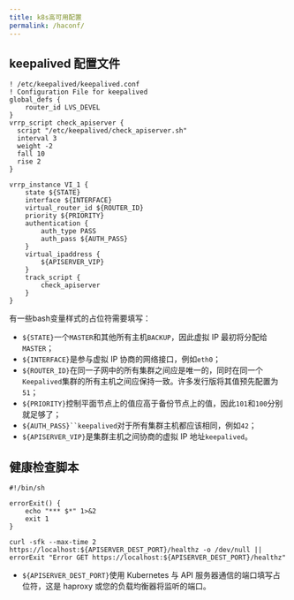 ```yaml
---
title: k8s高可用配置
permalink: /haconf/
---
```


## keepalived 配置文件
```
! /etc/keepalived/keepalived.conf
! Configuration File for keepalived
global_defs {
    router_id LVS_DEVEL
}
vrrp_script check_apiserver {
  script "/etc/keepalived/check_apiserver.sh"
  interval 3
  weight -2
  fall 10
  rise 2
}

vrrp_instance VI_1 {
    state ${STATE}
    interface ${INTERFACE}
    virtual_router_id ${ROUTER_ID}
    priority ${PRIORITY}
    authentication {
        auth_type PASS
        auth_pass ${AUTH_PASS}
    }
    virtual_ipaddress {
        ${APISERVER_VIP}
    }
    track_script {
        check_apiserver
    }
}
```
有一些bash变量样式的占位符需要填写：

- `${STATE}`一个`MASTER`和其他所有主机`BACKUP`，因此虚拟 IP 最初将分配给`MASTER`；
- `${INTERFACE}`是参与虚拟 IP 协商的网络接口，例如`eth0`；
- `${ROUTER_ID}`在同一子网中的所有集群之间应是唯一的，同时在同一个`Keepalived`集群的所有主机之间应保持一致。许多发行版将其值预先配置为`51`；
- `${PRIORITY}`控制平面节点上的值应高于备份节点上的值，因此`101`和`100`分别就足够了；
- `${AUTH_PASS}``keepalived`对于所有集群主机都应该相同，例如`42`；
- `${APISERVER_VIP}`是集群主机之间协商的虚拟 IP 地址`keepalived`。

## 健康检查脚本
```
#!/bin/sh

errorExit() {
    echo "*** $*" 1>&2
    exit 1
}

curl -sfk --max-time 2 https://localhost:${APISERVER_DEST_PORT}/healthz -o /dev/null || errorExit "Error GET https://localhost:${APISERVER_DEST_PORT}/healthz"
```
- `${APISERVER_DEST_PORT}`使用 Kubernetes 与 API 服务器通信的端口填写占位符，这是 haproxy 或您的负载均衡器将监听的端口。
